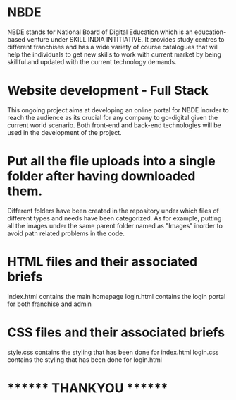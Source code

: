 # NBDE
NBDE stands for National Board of Digital Education which is an education-based venture under SKILL INDIA INTITIATIVE. It provides study centres to different franchises and has a wide variety of course catalogues that will help the individuals to get new skills to work with current market by being skillful and updated with the current technology demands.

# Website development - Full Stack
This ongoing project aims at developing an online portal for NBDE inorder to reach the audience as its crucial for any company to go-digital given the current world scenario.
Both front-end and back-end technologies will be used in the development of the project. 
# Put all the file uploads into a single folder after having downloaded them.
 Different folders have been created in the repository under which files of different types and needs have been categorized. As for example, putting all the images  under the same parent folder named as "Images" inorder to avoid path related problems in the code. 

# HTML files and their associated briefs
index.html contains the main homepage
login.html contains the login portal for both franchise  and admin
# CSS files and their associated briefs
style.css contains the styling that has been done for index.html
login.css contains the styling that has been done for login.html


# ****** THANKYOU ******
